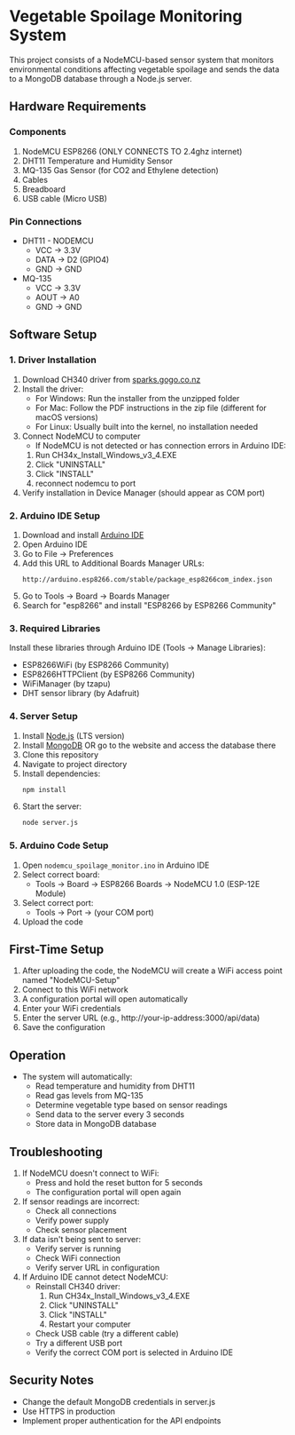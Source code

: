 # Vegetable Spoilage Monitoring System

This project consists of a NodeMCU-based sensor system that monitors environmental conditions affecting vegetable spoilage and sends the data to a MongoDB database through a Node.js server.

## Hardware Requirements

### Components
1. NodeMCU ESP8266 (ONLY CONNECTS TO 2.4ghz internet)
2. DHT11 Temperature and Humidity Sensor
3. MQ-135 Gas Sensor (for CO2 and Ethylene detection)
4. Cables
5. Breadboard
6. USB cable (Micro USB)

### Pin Connections
- DHT11 - NODEMCU
  - VCC → 3.3V
  - DATA → D2 (GPIO4)
  - GND → GND
- MQ-135
  - VCC → 3.3V
  - AOUT → A0
  - GND → GND

## Software Setup

### 1. Driver Installation
1. Download CH340 driver from [sparks.gogo.co.nz](https://sparks.gogo.co.nz/ch340.html)
2. Install the driver:
   - For Windows: Run the installer from the unzipped folder
   - For Mac: Follow the PDF instructions in the zip file (different for macOS versions)
   - For Linux: Usually built into the kernel, no installation needed
3. Connect NodeMCU to computer
    - If NodeMCU is not detected or has connection errors in Arduino IDE:
     1. Run CH34x_Install_Windows_v3_4.EXE
     2. Click "UNINSTALL"
     3. Click "INSTALL"
     4. reconnect nodemcu to port
4. Verify installation in Device Manager (should appear as COM port)

### 2. Arduino IDE Setup
1. Download and install [Arduino IDE](https://www.arduino.cc/en/software)
2. Open Arduino IDE
3. Go to File → Preferences
4. Add this URL to Additional Boards Manager URLs:
   ```
   http://arduino.esp8266.com/stable/package_esp8266com_index.json
   ```
5. Go to Tools → Board → Boards Manager
6. Search for "esp8266" and install "ESP8266 by ESP8266 Community"

### 3. Required Libraries
Install these libraries through Arduino IDE (Tools → Manage Libraries):
- ESP8266WiFi (by ESP8266 Community)
- ESP8266HTTPClient (by ESP8266 Community)
- WiFiManager (by tzapu)
- DHT sensor library (by Adafruit)

### 4. Server Setup
1. Install [Node.js](https://nodejs.org/) (LTS version)
2. Install [MongoDB](https://www.mongodb.com/try/download/community) OR go to the website and access the database there
3. Clone this repository
4. Navigate to project directory
5. Install dependencies:
   ```bash
   npm install
   ```
6. Start the server:
   ```bash
   node server.js
   ```

### 5. Arduino Code Setup
1. Open `nodemcu_spoilage_monitor.ino` in Arduino IDE
2. Select correct board:
   - Tools → Board → ESP8266 Boards → NodeMCU 1.0 (ESP-12E Module)
3. Select correct port:
   - Tools → Port → (your COM port)
4. Upload the code

## First-Time Setup
1. After uploading the code, the NodeMCU will create a WiFi access point named "NodeMCU-Setup"
2. Connect to this WiFi network
3. A configuration portal will open automatically
4. Enter your WiFi credentials
5. Enter the server URL (e.g., http://your-ip-address:3000/api/data)
6. Save the configuration

## Operation
- The system will automatically:
  - Read temperature and humidity from DHT11
  - Read gas levels from MQ-135
  - Determine vegetable type based on sensor readings
  - Send data to the server every 3 seconds
  - Store data in MongoDB database

## Troubleshooting
1. If NodeMCU doesn't connect to WiFi:
   - Press and hold the reset button for 5 seconds
   - The configuration portal will open again
2. If sensor readings are incorrect:
   - Check all connections
   - Verify power supply
   - Check sensor placement
3. If data isn't being sent to server:
   - Verify server is running
   - Check WiFi connection
   - Verify server URL in configuration
4. If Arduino IDE cannot detect NodeMCU:
   - Reinstall CH340 driver:
     1. Run CH34x_Install_Windows_v3_4.EXE
     2. Click "UNINSTALL"
     3. Click "INSTALL"
     4. Restart your computer
   - Check USB cable (try a different cable)
   - Try a different USB port
   - Verify the correct COM port is selected in Arduino IDE

## Security Notes
- Change the default MongoDB credentials in server.js
- Use HTTPS in production
- Implement proper authentication for the API endpoints
